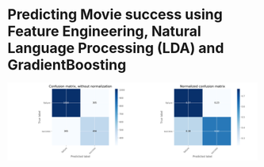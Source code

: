 # Predicting Movie success using Feature Engineering, Natural Language Processing (LDA) and GradientBoosting

![image](images/cm.png)
